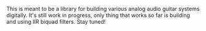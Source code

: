 This is meant to be a library for building various analog audio guitar systems digitally.
It's still work in progress, only thing that works so far is building and using IIR biquad filters.
Stay tuned!

